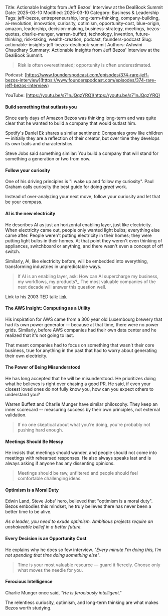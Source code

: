 Title: Actionable Insights from Jeff Bezos' Interview at the DealBook Summit
Date: 2025-03-10
Modified: 2025-03-10
Category: Business & Leadership
Tags: jeff-bezos, entrepreneurship, long-term-thinking, company-building, ai-revolution, innovation, curiosity, optimism, opportunity-cost, blue-origin, amazon, leadership, decision-making, business-strategy, meetings, bezos-quotes, charlie-munger, warren-buffett, technology, invention, future-thinking, risk-taking, wealth-creation, podcast, founders-podcast
Slug: actionable-insights-jeff-bezos-dealbook-summit
Authors: Ashwini Chaudhary
Summary: Actionable Insights from Jeff Bezos' Interview at the DealBook Summit.


> Risk is often overestimated; opportunity is often underestimated.

Podcast: [https://www.founderspodcast.com/episodes/374-rare-jeff-bezos-interview](https://www.founderspodcast.com/episodes/374-rare-jeff-bezos-interview)

YouTube: [https://youtu.be/s71nJQqzYRQ](https://youtu.be/s71nJQqzYRQ)

#### Build something that outlasts you

Since early days of Amazon Bezos was thinking long-term and was quite clear that he wanted to build a company that would outlast him.

Spotify's Daniel Ek shares a similar sentiment: Companies grow like children — initially they are a reflection of their creator, but over time they develops its own traits and characteristics.

Steve Jobs said something similar: You build a company that will stand for something a generation or two from now.

#### Follow your curiosity

One of his driving principles is "I wake up and follow my curiosity".  Paul Graham calls curiosity the best guide for doing _great_ work.

Instead of over-analyzing your next move, follow your curiosity and let that be your compass.

#### AI is the new electricity

He describes AI as just an horizontal enabling layer, just like electricity. When electricity came out, people only wanted light bulbs; everything else came after. People weren't putting electricity in their homes; they were putting light bulbs in their homes. At that point they weren't even thinking of appliances, switchboard or anything, and there wasn't even a concept of off switch.

Similarly, AI, like electricity before, will be embedded into everything, transforming industries in unpredictable ways.

> If AI is an enabling layer, ask: How can AI supercharge my business, my workflows, my products?_ The most valuable companies of the next decade will answer this question well.

Link to his 2003 TED talk: [link](https://www.ted.com/talks/jeff_bezos_the_electricity_metaphor_for_the_web_s_future)

#### The AWS Insight: Computing as a Utility

His inspiration for AWS came from a 300 year old Luxembourg brewery that had its own power generator -- because at that time, there were no power grids. Similarly, before AWS companies had their own data center and he realized that it's not going to last.

That meant companies had to focus on something that wasn't their core business, true for anything in the past that had to worry about generating their own electricity.

#### The Power of Being Misunderstood

He has long accepted that he will be misunderstood. He prioritizes doing what he believes is right over chasing a good PR. He said, if even your closest loved ones do not fully know you, how can you expect others to understand you?

Warren Buffett and Charlie Munger have similar philosophy. They keep an inner scorecard -- measuring success by their own principles, not external validation.

> If no one skeptical about what you're doing, you're probably not pushing hard enough.

#### Meetings Should Be Messy

He insists that meetings should wander, and people should not come into meetings with rehearsed responses. He also always speaks last and is always asking if anyone has any dissenting opinions.

> Meetings should be raw, unfiltered and people should feel comfortable challenging ideas.

#### Optimism is a Moral Duty

Edwin Land, Steve Jobs' hero, believed that "optimism is a moral duty". Bezos embodies this mindset, he truly believes there has never been a better time to be alive.

_As a leader, you need to exude optimism. Ambitious projects require an unshakeable belief in a better future._

#### Every Decision is an Opportunity Cost

He explains why he does so few interview. _"Every minute I'm doing this, I'm not spending that time doing something else"_. 

> Time is your most valuable resource — guard it fiercely. Choose only what moves the needle for you.

#### Ferocious Intelligence

Charlie Munger once said,  _"He is ferociously intelligent_."

The relentless curiosity, optimism, and long-term thinking are what makes Bezos worth studying. 